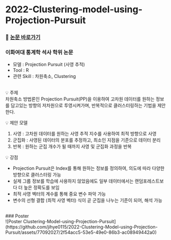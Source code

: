 # 2022-Clustering-model-using-Projection-Pursuit

### 📰 [논문 바로가기](https://dspace.ewha.ac.kr/handle/2015.oak/264320?mode=full) 

### 이화여대 통계학 석사 학위 논문 
- 모델 : Projection Pursuit (사영 추적)
- Tool : R 
- 관련 Skill : 차원축소, Clustering

<br>
💡 주제 <br>
차원축소 방법론인 Projection Pursuit(PP)을 이용하여 고차원 데이터를 원하는 정보를 담고있는 방향의 저차원으로 투영시켜가며, 반복적으로 클러스터링하는 기법을 제안한다. <br>

💡 제안 모델 <br>
1. 사영 : 고차원 데이터를 원하는 사영 추적 지수를 사용하여 최적 방향으로 사영
2. 군집화 : 사영된 데이터의 분포를 추정하고, 최소인 지점을 기준으로 데이터 분리
3. 반복 : 원하는 군집 개수가 될 때까지 사영 및 군집화 과정을 반복

💡 강점 <br>
- Projection Pursuit은 Index를 통해 원하는 정보를 정의하여, 의도에 따라 다양한 방향으로 클러스터링 가능
- 실제 그룹 정보를 학습에 사용하지 않았음에도 일부 데이터에서는 랜덤포레스트보다 더 높은 정확도를 보임
- 최적 사영 벡터의 계수를 통해 중요 변수 파악 가능
- 변수의 선형 결합 (최적 사영 벡터) 식이 곧 군집을 나누는 기준이 되어, 해석 가능

<br>
### Poster

<br>
![Poster  Clustering-Model-using-Projection-Pursuit](https://github.com/jihye0115/2022-Clustering-Model-using-Projection-Pursuit/assets/77092027/2f54acc5-53e5-49e0-86b3-ac08949442a0)



